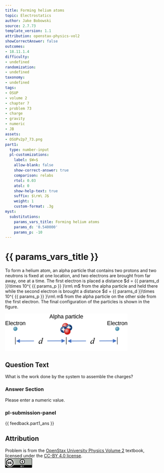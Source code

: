 ```yaml
---
title: Forming helium atoms
topic: Electrostatics
author: Jake Bobowski
source: 2.7.73
template_version: 1.1
attribution: openstax-physics-vol2
showCorrectAnswer: false
outcomes:
- 18.11.1.4
difficulty:
- undefined
randomization:
- undefined
taxonomy:
- undefined
tags:
- OSUP
- volume 2
- chapter 7
- problem 73
- charge
- gravity
- numeric
- JB
assets:
- OSUPv2p7_73.png
part1:
  type: number-input
  pl-customizations:
    label: $W=$
    allow-blank: false
    show-correct-answer: true
    comparison: relabs
    rtol: 0.03
    atol: 0
    show-help-text: true
    suffix: $\rm\ J$
    weight: 1
    custom-format: .3g
myst:
  substitutions:
    params_vars_title: Forming helium atoms
    params_d: '0.540000'
    params_p: -10
---
```

# {{ params_vars_title }}
To form a helium atom, an alpha particle that contains two protons and two neutrons is fixed at one location, and two electrons are brought from far away, one at a time.
The first electron is placed a distance $d = {{ params_d }}\times 10^{ {{ params_p }} }\rm\ m$ from the alpha particle and held there while the second electron is brought a distance $d = {{ params_d }}\times 10^{ {{ params_p }} }\rm\ m$ from the alpha particle on the other side from the first electron.
The final configuration of the particles is shown in the figure.

<img src="OSUPv2p7_73.png" width=400 alt="Final configuration of the alpha particle and electrons.">

## Question Text

What is the work done by the system to assemble the charges?

### Answer Section

Please enter a numeric value.

### pl-submission-panel

{{ feedback.part1_ans }}

## Attribution

Problem is from the [OpenStax University Physics Volume 2](https://openstax.org/details/books/university-physics-volume-2) textbook, licensed under the [CC-BY 4.0 license](https://creativecommons.org/licenses/by/4.0/).<br>![Image representing the Creative Commons 4.0 BY license.](https://raw.githubusercontent.com/firasm/bits/master/by.png)